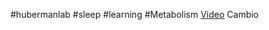 #hubermanlab #sleep #learning #Metabolism
[Video](https://www.youtube.com/watch?v=nwSkFq4tyC0)
Cambio



